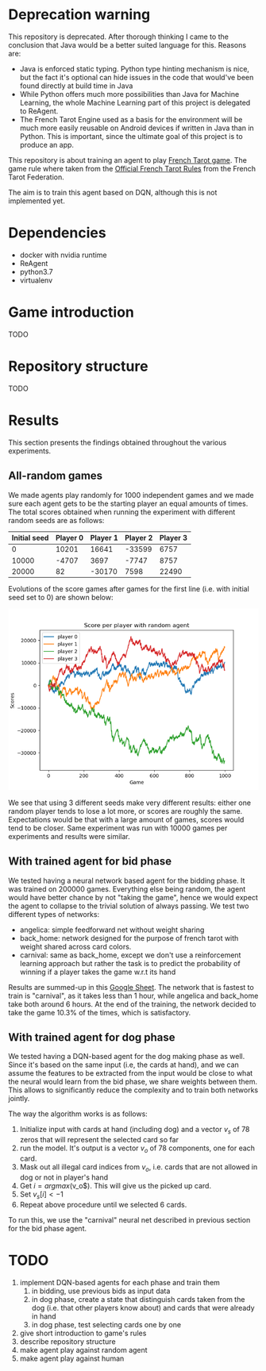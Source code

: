 # Deprecation warning
This repository is deprecated. After thorough thinking I came to the conclusion that Java would be a better suited language
for this. Reasons are:
* Java is enforced static typing. Python type hinting mechanism is nice, but the fact it's optional can hide issues in
the code that would've been found directly at build time in Java
* While Python offers much more possibilities than Java for Machine Learning, the whole Machine Learning part of this
project is delegated to ReAgent.
* The French Tarot Engine used as a basis for the environment will be much more easily reusable on Android devices if
written in Java than in Python. This is important, since the ultimate goal of this project is to produce an app.

This repository is about training an agent to play
[French Tarot game](https://en.wikipedia.org/wiki/French_tarot]).
The game rule where taken from the [Official French Tarot Rules](http://www.fftarot.fr/assets/documents/R-RO201206.pdf)
from the French Tarot Federation.

The aim is to train this agent based on DQN, although this is not
implemented yet.

# Dependencies
- docker with nvidia runtime
- ReAgent
- python3.7
- virtualenv

# Game introduction
TODO

# Repository structure
TODO

# Results
This section presents the findings obtained throughout the various
experiments.

## All-random games
We made agents play randomly for 1000 independent games and we made sure
each agent gets to be the starting player an equal amounts of times.
The total scores obtained when running the experiment with
different random seeds are as follows:

|Initial seed|Player 0|Player 1|Player 2|Player 3|
|---|---|---|---|---|
| 0 |10201|16641|-33599|6757|
| 10000| -4707 | 3697  | -7747  | 8757  |
| 20000|  82 | -30170  |7598   |22490   |

Evolutions of the score games after games for the first line (i.e. with
initial seed set to 0) are shown below:

![](results/random_players.png)

We see that using 3 different seeds make very different results:
either one random player tends to lose a lot more, or scores are roughly
the same. Expectations would be that with a large amount of games,
scores would tend to be closer. Same experiment was run with 10000 games
per experiments and results were similar.

## With trained agent for bid phase
We tested having a neural network based agent for the bidding phase. It was trained on 200000 games. Everything else being
random, the agent would have better chance by not "taking the game", hence we would expect the agent to collapse
to the trivial solution of always passing. We test two different types of networks:
- angelica: simple feedforward net without weight sharing
- back_home: network designed for the purpose of french tarot with weight shared across card colors.
- carnival: same as back_home, except we don't use a reinforcement learning approach but rather the task
is to predict the probability of winning if a player takes the game w.r.t its hand

Results are summed-up in this
[Google Sheet](https://docs.google.com/spreadsheets/d/1jKxKGcHZPYEbEqXDQn-Qwko9_F8PxJigzj90CC79uZk/edit?usp=sharing).
The network that is fastest to train is "carnival", as it takes less than 1 hour, while angelica and back_home
take both around 6 hours. At the end of the training, the network decided to take the game 10.3% of the times,
which is satisfactory.

## With trained agent for dog phase
We tested having a DQN-based agent for the dog making phase as well. Since it's based on the same input (i.e, the cards
at hand), and we can assume the features to be extracted from the input would be close to what the neural would learn
from the bid phase, we share weights between them. This allows to significantly reduce the complexity and to train
both networks jointly.

The way the algorithm works is as follows:
1. Initialize input with cards at hand (including dog) and a vector $v_s$ of 78 zeros that will represent
the selected card so far
2. run the model. It's output is a vector $v_o$ of 78 components, one for each card.
3. Mask out all illegal card indices from $v_o$, i.e. cards that are not allowed in dog or not in player's hand
4. Get $i=argmax($v_o$). This will give us the picked up card.
5. Set $v_s[i] <- 1$
6. Repeat above procedure until we selected 6 cards.

To run this, we use the "carnival" neural net described in previous section for the bid phase agent.

# TODO
1. implement DQN-based agents for each phase and train them
    1. in bidding, use previous bids as input data
    2. in dog phase, create a state that distinguish cards taken from the dog (i.e. that other players know about) and cards that were already in hand
    3. in dog phase, test selecting cards one by one
2. give short introduction to game's rules
3. describe repository structure
4. make agent play against random agent
5. make agent play against human
